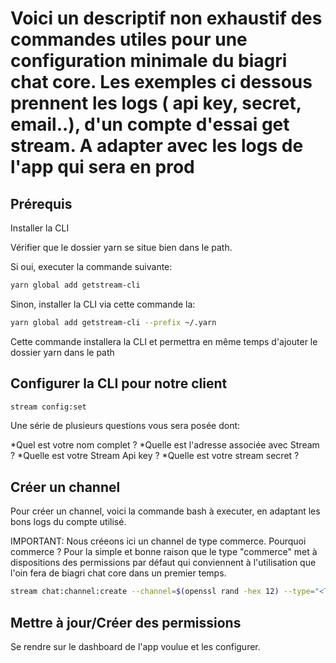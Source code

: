 Voici un descriptif non exhaustif des commandes utiles pour une configuration minimale du biagri chat core.
Les exemples ci dessous prennent les logs ( api key, secret, email..), d'un compte d'essai get stream.
A adapter avec les logs de l'app qui sera en prod
===================================

Prérequis
---------

Installer la CLI 

Vérifier que le dossier yarn se situe bien dans le path.

Si oui, executer la commande suivante:

```bash 
yarn global add getstream-cli
```

Sinon, installer la CLI via cette commande la:

```bash 
yarn global add getstream-cli --prefix ~/.yarn
```

Cette commande installera la CLI et permettra en même temps d'ajouter le dossier yarn dans le path


Configurer la CLI pour notre client
---------
```bash 
stream config:set
```

Une série de plusieurs questions vous sera posée dont:

*Quel est votre nom complet ?
*Quelle est l'adresse associée avec Stream ?
*Quelle est votre Stream Api key ?
*Quelle est votre stream secret ?

Créer un channel
---------

Pour créer un channel, voici la commande bash à executer, en adaptant les bons logs du compte utilisé.

IMPORTANT: Nous créeons ici un channel de type commerce. Pourquoi commerce ? Pour la simple et bonne raison que le type "commerce" met à dispositions des permissions par défaut qui conviennent à l'utilisation que l'oin fera de biagri chat core dans un premier temps.

```bash
stream chat:channel:create --channel=$(openssl rand -hex 12) --type="<TYPE DU CHANNEL>" --name="<NAME DU CHANNEL>" --json
```

Mettre à jour/Créer des permissions
---------

Se rendre sur le dashboard de l'app voulue et les configurer.